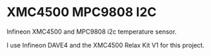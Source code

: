 # XMC4500 MPC9808 I2C
 Infineon XMC4500 and MPC9808 i2c temperature sensor.
 
 I use Infineon DAVE4 and the XMC4500 Relax Kit V1 for this project. 
